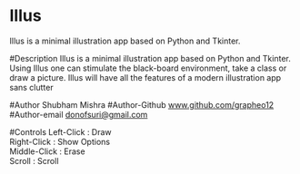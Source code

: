# Illus

Illus is a minimal illustration app based on Python and Tkinter. 


#Description
Illus is a minimal illustration app based on Python and Tkinter. Using Illus one can stimulate the black-board environment, take a class or draw a picture. Illus will have all the features of a modern illustration app sans clutter


#Author
Shubham Mishra
#Author-Github
www.github.com/grapheo12
#Author-email
donofsuri@gmail.com

#Controls
Left-Click  :   Draw  
Right-Click :   Show Options  
Middle-Click    :   Erase  
Scroll  :   Scroll

